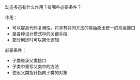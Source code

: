 动态多态有什么作用？有哪些必要条件？

作用：
- 可以提高代码复用性，将具有共同方法的类抽象出统一的高层接口
- 是各种设计模式中的关键手段
- 部分用途时可以简化逻辑

必要条件：
- 子类继承父类接口
- 子类中重写父类中的方法
- 使用父类指针指向子类的对象
